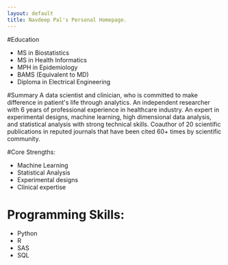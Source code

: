 ```yaml
---
layout: default
title: Navdeep Pal's Personal Homepage.
---
```

#Education
* MS in Biostatistics
* MS in Health Informatics
* MPH in Epidemiology
* BAMS (Equivalent to MD)
* Diploma in Electrical Engineering

#Summary
A data scientist and clinician, who is committed to make difference in patient's life through analytics. An independent researcher with 6 years of professional experience in healthcare industry. An expert in experimental designs, machine learning, high dimensional data analysis, and statistical analysis with strong technical skills. Coauthor of 20 scientific publications in reputed journals that have been cited 60+ times by scientific community.

#Core Strengths:

* Machine Learning
* Statistical Analysis
* Experimental designs
* Clinical expertise

# Programming Skills:

* Python
* R
* SAS
* SQL

